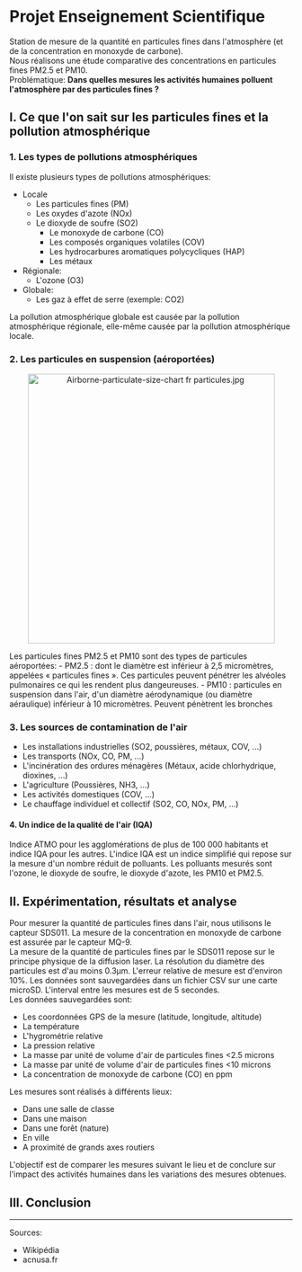 # Projet Enseignement Scientifique

Station de mesure de la quantité en particules fines dans l'atmosphère (et de la concentration en monoxyde de carbone).  
Nous réalisons une étude comparative des concentrations en particules fines PM2.5 et PM10.  
Problématique: **Dans quelles mesures les activités humaines polluent l'atmosphère par des particules fines ?**  

## I. Ce que l'on sait sur les particules fines et la pollution atmosphérique

### 1. Les types de pollutions atmosphériques

Il existe plusieurs types de pollutions atmosphériques:

- Locale
  - Les particules fines (PM)
  - Les oxydes d'azote (NOx)
  - Le dioxyde de soufre (SO2)
    - Le monoxyde de carbone (CO)
    - Les composés organiques volatiles (COV)
    - Les hydrocarbures aromatiques polycycliques (HAP)
    - Les métaux
- Régionale:
  - L'ozone (O3)
- Globale:
  - Les gaz à effet de serre (exemple: CO2)

La pollution atmosphérique globale est causée par la pollution atmosphérique régionale, elle-même causée par la pollution atmosphérique locale. 

### 2. Les particules en suspension (aéroportées)

<p align="center"><img src="https://upload.wikimedia.org/wikipedia/commons/5/53/Airborne-particulate-size-chart_fr_particules.jpg" alt="Airborne-particulate-size-chart fr particules.jpg" height="480" width="439"></p>  
Les particules fines PM2.5 et PM10 sont des types de particules aéroportées:
- PM2.5 : dont le diamètre est inférieur à 2,5 micromètres, appelées « particules fines ». Ces particules peuvent pénétrer les alvéoles pulmonaires ce qui les rendent plus dangeureuses.
- PM10 : particules en suspension dans l'air, d'un diamètre aérodynamique (ou diamètre aéraulique) inférieur à 10 micromètres.
Peuvent pénètrent les bronches

### 3. Les sources de contamination de l'air

- Les installations industrielles (SO2, poussières, métaux, COV, ...)
- Les transports (NOx, CO, PM, ...)
- L'incinération des ordures ménagères (Métaux, acide chlorhydrique, dioxines, ...)
- L'agriculture (Poussières, NH3, ...)
- Les activités domestiques (COV, ...)
- Le chauffage individuel et collectif (SO2, CO, NOx, PM, ...)

#### 4. Un indice de la qualité de l'air (IQA)

Indice ATMO pour les agglomérations de plus de 100 000 habitants et indice IQA pour les autres. L'indice IQA est un indice simplifié qui repose sur la mesure d'un nombre réduit de polluants.
Les polluants mesurés sont l'ozone, le dioxyde de soufre, le dioxyde d'azote, les PM10 et PM2.5.

## II. Expérimentation, résultats et analyse

Pour mesurer la quantité de particules fines dans l'air, nous utilisons le capteur SDS011. La mesure de la concentration en monoxyde de carbone est assurée par le capteur MQ-9.  
La mesure de la quantité de particules fines par le SDS011 repose sur le principe physique de la diffusion laser. La résolution du diamètre des particules est d'au moins 0.3µm. L'erreur relative de mesure est d'environ 10%. Les données sont sauvegardées dans un fichier CSV sur une carte microSD. L'interval entre les mesures est de 5 secondes.  
Les données sauvegardées sont:

- Les coordonnées GPS de la mesure (latitude, longitude, altitude)
- La température
- L'hygrométrie relative
- La pression relative
- La masse par unité de volume d'air de particules fines <2.5 microns
- La masse par unité de volume d'air de particules fines <10 microns
- La concentration de monoxyde de carbone (CO) en ppm

Les mesures sont réalisés à différents lieux:

- Dans une salle de classe
- Dans une maison
- Dans une forêt (nature)
- En ville
- A proximité de grands axes routiers

L'objectif est de comparer les mesures suivant le lieu et de conclure sur l'impact des activités humaines dans les variations des mesures obtenues.

## III. Conclusion

___
Sources:

- Wikipédia
- acnusa.fr
